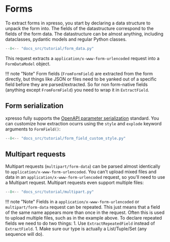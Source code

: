 # Forms

To extract forms in xpresso, you start by declaring a data structure to unpack the form into.
The fields of the datastructure correspond to the fields of the form data.
The datastructure can be almost anything, including dataclasses, pydantic models and regular Python classes.

```python
--8<-- "docs_src/tutorial/form_data.py"
```

This request extracts a `application/x-www-form-urlencoded` request into a `FormDataModel` object.

!!! note "Note"
    Form fields (`FromFormField`) are extracted from the form directly, but things like JSON or files need to be yanked out of a specific field before they are parsed/extracted.
    So for non form-native fields (anything except `FromFormField`) you need to wrap it in `ExtractField`.

## Form serialization

xpresso fully supports the [OpenAPI parameter serialization] standard.
You can customize how extraction ocurrs using the `style` and `explode` keyword arguments to `FormField()`:

```python
--8<-- "docs_src/tutorial/form_field_custom_style.py"
```

## Multipart requests

Multipart requests (`multipart/form-data`) can be parsed almost identically to `application/x-www-form-urlencoded`.
You can't upload mixed files and data in an `application/x-www-form-urlencoded` request, so you'll need to use a Multipart request.
Multipart requests even support multiple files:

```python
--8<-- "docs_src/tutorial/multipart.py"
```

!!! note "Note"
    Fields in a `application/x-www-form-urlencoded` or `multipart/form-data` request can be repeated.
    This just means that a field of the same name appears more than once in the request.
    Often this is used to upload multiple files, such as in the example above.
    To declare repeated fields we need to do two things:
    1. Use `ExtractRepeatedField` instead of `ExtractField`.
    1. Make sure our type is actually a List/Tuple/Set (any sequence will do).

[openapi parameter serialization]: https://swagger.io/docs/specification/serialization/
